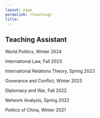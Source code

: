 ```yaml
---
layout: page
permalink: /teaching/
title:
---
```


## Teaching Assistant

World Politics, Winter 2024

International Law, Fall 2023

International Relations Theory, Spring 2023

Goverance and Conflict, Winter 2023

Diplomacy and War, Fall 2022

Network Analysis, Spring 2022

Politics of China, Winter 2021

        
